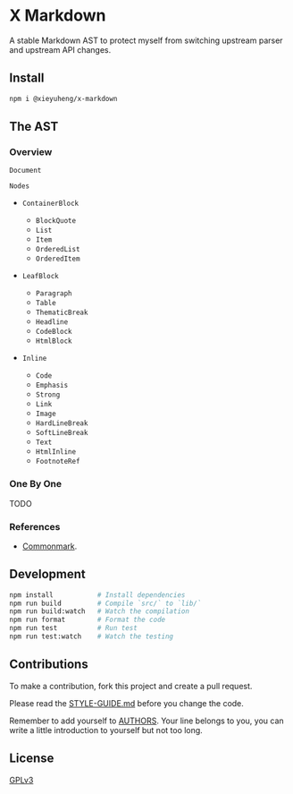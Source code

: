 # X Markdown

A stable Markdown AST to protect myself from switching upstream parser and upstream API changes.

## Install

```bash
npm i @xieyuheng/x-markdown
```

## The AST

### Overview

`Document`

`Nodes`

- `ContainerBlock`

  - `BlockQuote`
  - `List`
  - `Item`
  - `OrderedList`
  - `OrderedItem`

- `LeafBlock`

  - `Paragraph`
  - `Table`
  - `ThematicBreak`
  - `Headline`
  - `CodeBlock`
  - `HtmlBlock`

- `Inline`

  - `Code`
  - `Emphasis`
  - `Strong`
  - `Link`
  - `Image`
  - `HardLineBreak`
  - `SoftLineBreak`
  - `Text`
  - `HtmlInline`
  - `FootnoteRef`

### One By One

TODO

### References

- [Commonmark](https://spec.commonmark.org/current).

## Development

```sh
npm install           # Install dependencies
npm run build         # Compile `src/` to `lib/`
npm run build:watch   # Watch the compilation
npm run format        # Format the code
npm run test          # Run test
npm run test:watch    # Watch the testing
```

## Contributions

To make a contribution, fork this project and create a pull request.

Please read the [STYLE-GUIDE.md](STYLE-GUIDE.md) before you change the code.

Remember to add yourself to [AUTHORS](AUTHORS).
Your line belongs to you, you can write a little
introduction to yourself but not too long.

## License

[GPLv3](LICENSE)
